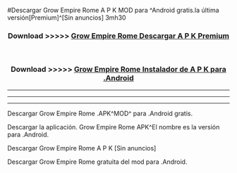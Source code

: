 #Descargar Grow Empire Rome  A P K MOD para ^Android gratis.la última versión[Premium]^[Sin anuncios] 3mh30



<div align="center">
<h3>Download >>>>> <a href="https://es-web.web.app/?es= Grow Empire Rome ">Grow Empire Rome  Descargar A P K Premium</a></h3><br>

<h3>Download >>>>> <a href="https://es-web.web.app/?es= Grow Empire Rome ">Grow Empire Rome  Instalador de A P K para .Android</a></h3>
</div>


----------------------------------------------------------

----------------------------------------------------------

----------------------------------------------------------

Descargar Grow Empire Rome  .APK^MOD^ para .Android gratis.

Descargar la aplicación. Grow Empire Rome  APK^El nombre es la versión para .Android.

Descargar Grow Empire Rome  A P K [Sin anuncios]

Descargar Grow Empire Rome  gratuita del mod para .Android.